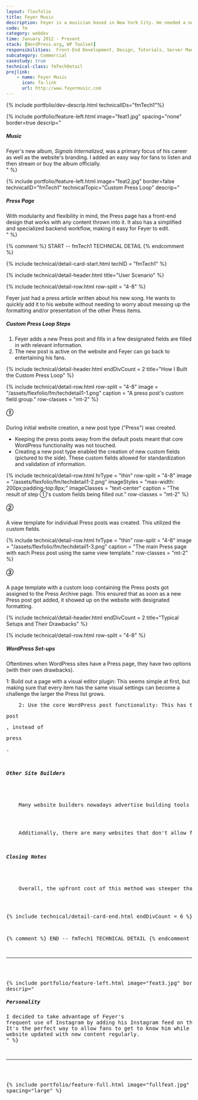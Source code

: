 ```yaml
---
layout: flexfolio
title: Feyer Music
description: Feyer is a musician based in New York City. He needed a new website to coincide with the release of his first full album.
code: fm
category: webdev
time: January 2012 - Present
stack: [WordPress.org, WP Toolset]
responsibilities:  Front-End Development, Design, Tutorials, Server Management
subcategory: Commercial
casestudy: true
technical-class: fmTechDetail
projlink:
    - name: Feyer Music
      icon: fa-link
      url: http://www.feyermusic.com
---
```


{% include portfolio/dev-descrip.html
    technicalIDs="fmTech1"%}

<div class="row">
<div class="col-12">

{% include portfolio/feature-left.html
    image="feat1.jpg"
    spacing="none"
    border=true
    descrip="<div><h5>Music</h5>Feyer's new album, <em>Signals Internalized</em>, was a primary focus of his career as well as the website's branding. I added an easy way for fans to listen and then stream or buy the album officially.</div>" %}

{% include portfolio/feature-left.html
    image="feat2.jpg"
    border=false
    technicalID="fmTech1"
    technicalTopic="Custom Press Loop"
    descrip="<div><h5>Press Page</h5>With modularity and flexibility in mind, the Press page has a front-end design that works with any content thrown into it. It also has a simplified and specialized backend workflow, making it easy for Feyer to edit.</div>" %}

{% comment %} START -- fmTech1 TECHNICAL DETAIL {% endcomment %}

{% include technical/detail-card-start.html
    techID = "fmTech1" %}

{% include technical/detail-header.html
    title="User Scenario" %}

{% include technical/detail-row.html
    row-split = "4-8" %}

<p>
   Feyer just had a press article written about his new song. He wants to quickly add it to his website without needing to worry about messing up the formatting and/or presentation of the other Press items.
</p>
<h5>Custom Press Loop Steps</h5>
<ol>
    <li>Feyer adds a new Press post and fills in a few designated fields are filled in with relevant information.</li>
    <li>The new post is active on the website and Feyer can go back to entertaining his fans.</li>
</ol>

{% include technical/detail-header.html
    endDivCount = 2
    title="How I Built the Custom Press Loop" %}

{% include technical/detail-row.html
    row-split = "4-8"
    image = "/assets/flexfolio/fm/techdetail1-1.png"
    caption = "A press post's custom field group."
    row-classes = "mt-2" %}

<h5>①</h5>
<p>
    During initial website creation, a new post type ("Press") was created.
</p>
<ul>
    <li>
        Keeping the press posts away from the default posts meant that core WordPress functionality was not touched.
    </li>
    <li>
        Creating a new post type enabled the creation of new custom fields (pictured to the side). These custom fields allowed for standardization and validation of information.
    </li>
</ul>

{% include technical/detail-row.html
    hrType = "thin"
    row-split = "4-8"
    image = "/assets/flexfolio/fm/techdetail1-2.png"
    imageStyles = "max-width: 200px;padding-top:8px;"
    imageClasses = "text-center"
    caption = "The result of step ①'s custom fields being filled out."
    row-classes = "mt-2" %}

<h5>②</h5>
<p>
    A view template for individual Press posts was created. This utilized the custom fields.
</p>

{% include technical/detail-row.html
    hrType = "thin"
    row-split = "4-8"
    image = "/assets/flexfolio/fm/techdetail1-3.png"
    caption = "The main Press page with each Press post using the same view template."
    row-classes = "mt-2" %}

<h5>③</h5>
<p>
    A page template with a custom loop containing the Press posts got assigned to the Press Archive page. This ensured that as soon as a new Press post got added, it showed up on the website with designated formatting.
</p>


{% include technical/detail-header.html
    endDivCount = 2
    title="Typical Setups and Their Drawbacks" %}

{% include technical/detail-row.html
    row-split = "4-8" %}

<h5>WordPress Set-ups</h5>
<p>
    Oftentimes when WordPress sites have a Press page, they have two options (with their own drawbacks).
</p>
<p>
    1: Build out a page with a visual editor plugin: This seems simple at first, but making sure that every item has the same visual settings can become a challenge the larger the Press list grows.
</p>
<pre>
    2: Use the core WordPress post functionality: This has the same scale problem as the first option, but also an create a challenge down the road if the client wants to actually use the default blog post functionality. Not only that, but out-of-the-box URL slugs will still read as <pre>post</pre>, instead of <pre>press</pre>.
</p>
<h5>Other Site Builders</h5>
<p>
    Many website builders nowadays advertise building tools that don't require coding, however actually using these tools to get exact results you want can be difficult. This problem is increased further when mobile is factored in, and clients aren't sure why a change in desktop view also made a change in mobile view.
</p>
<p>
    Additionally, there are many websites that don't allow for the editing of CSS, which makes it very difficult for clients to achieve their exact design visions.
</p>
<h5>Closing Notes</h5>
<p>
    Overall, the upfront cost of this method was steeper than just starting off with a visual/WYSIWYG builder, however it absolutely saved time and stress in the long run.
</p>

{% include technical/detail-card-end.html
    endDivCount = 6 %}

{% comment %} END -- fmTech1 TECHNICAL DETAIL {% endcomment %}

<div class="row"><hr class="thin feature-padding"/></div>

{% include portfolio/feature-left.html
    image="feat3.jpg"
    border=false
    descrip="<div><h5>Personality</h5>I decided to take advantage of Feyer's frequent use of Instagram by adding his Instagram feed on the website. It's the perfect way to allow fans to get to know him while keeping the website updated with new content regularly.</div>" %}

<div class="row"><hr class="thick feature-padding"/></div>

{% include portfolio/feature-full.html
    image="fullfeat.jpg"
    spacing="large" %}